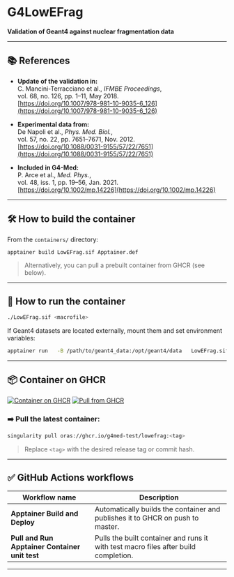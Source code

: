# G4LowEFrag

**Validation of Geant4 against nuclear fragmentation data**

---

## 📚 References

- **Update of the validation in:**  
  C. Mancini-Terracciano et al., *IFMBE Proceedings*,  
  vol. 68, no. 126, pp. 1–11, May 2018.  
  [https://doi.org/10.1007/978-981-10-9035-6_126](https://doi.org/10.1007/978-981-10-9035-6_126)

- **Experimental data from:**  
  De Napoli et al., *Phys. Med. Biol.*,  
  vol. 57, no. 22, pp. 7651–7671, Nov. 2012.  
  [https://doi.org/10.1088/0031-9155/57/22/7651](https://doi.org/10.1088/0031-9155/57/22/7651)

- **Included in G4-Med:**  
  P. Arce et al., *Med. Phys.*,  
  vol. 48, iss. 1, pp. 19–56, Jan. 2021.  
  [https://doi.org/10.1002/mp.14226](https://doi.org/10.1002/mp.14226)

---

## 🛠️ How to build the container

From the `containers/` directory:
```bash
apptainer build LowEFrag.sif Apptainer.def
```

> Alternatively, you can pull a prebuilt container from GHCR (see below).

---

## 🚀 How to run the container

```bash
./LowEFrag.sif <macrofile>
```

If Geant4 datasets are located externally, mount them and set environment variables:
```bash
apptainer run   -B /path/to/geant4_data:/opt/geant4/data   LowEFrag.sif <macrofile>
```

---

## 📦 Container on GHCR

[![Container on GHCR](https://img.shields.io/badge/Container-GHCR-blue?logo=github)](https://github.com/orgs/G4Med-test/packages?repo_name=LowEFrag)
[![Pull from GHCR](https://img.shields.io/badge/Pull%20from-ghcr.io-blueviolet?logo=github)](https://ghcr.io/)

### ➡️ Pull the latest container:
```bash
singularity pull oras://ghcr.io/g4med-test/lowefrag:<tag>
```
> Replace `<tag>` with the desired release tag or commit hash.

---

## ✅ GitHub Actions workflows
| Workflow name                      | Description                                        |
|------------------------------------|----------------------------------------------------|
| **Apptainer Build and Deploy**     | Automatically builds the container and publishes it to GHCR on push to master. |
| **Pull and Run Apptainer Container unit test** | Pulls the built container and runs it with test macro files after build completion. |

---